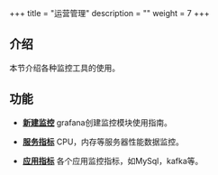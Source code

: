 ﻿+++
title = "运营管理"
description = ""
weight = 7
+++

## 介绍

本节介绍各种监控工具的使用。


## 功能

- [**新建监控**](../operating-manage/newtemplate) grafana创建监控模块使用指南。

- [**服务指标**](../operating-manage/basic-monitoring) CPU，内存等服务器性能数据监控。

- [**应用指标**](../operating-manage/application-monitoring) 各个应用监控指标，如MySql，kafka等。
